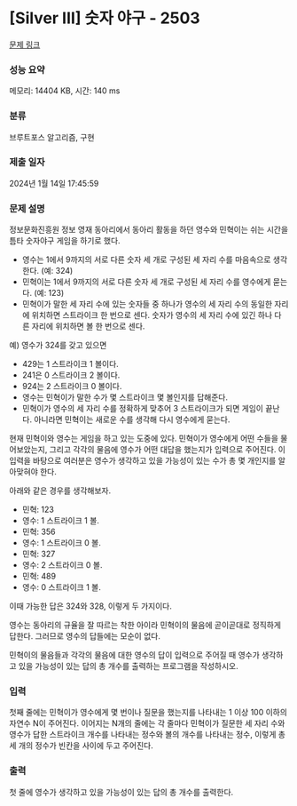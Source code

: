 # [Silver III] 숫자 야구 - 2503 

[문제 링크](https://www.acmicpc.net/problem/2503) 

### 성능 요약

메모리: 14404 KB, 시간: 140 ms

### 분류

브루트포스 알고리즘, 구현

### 제출 일자

2024년 1월 14일 17:45:59

### 문제 설명

<p>정보문화진흥원 정보 영재 동아리에서 동아리 활동을 하던 영수와 민혁이는 쉬는 시간을 틈타 숫자야구 게임을 하기로 했다.</p>

<ul>
	<li>영수는 1에서 9까지의 서로 다른 숫자 세 개로 구성된 세 자리 수를 마음속으로 생각한다. (예: 324)</li>
	<li>민혁이는 1에서 9까지의 서로 다른 숫자 세 개로 구성된 세 자리 수를 영수에게 묻는다. (예: 123)</li>
	<li>민혁이가 말한 세 자리 수에 있는 숫자들 중 하나가 영수의 세 자리 수의 동일한 자리에 위치하면 스트라이크 한 번으로 센다. 숫자가 영수의 세 자리 수에 있긴 하나 다른 자리에 위치하면 볼 한 번으로 센다.</li>
</ul>

<p>예) 영수가 324를 갖고 있으면 </p>

<ul>
	<li>429는 1 스트라이크 1 볼이다.</li>
	<li>241은 0 스트라이크 2 볼이다.</li>
	<li>924는 2 스트라이크 0 볼이다.</li>
	<li>영수는 민혁이가 말한 수가 몇 스트라이크 몇 볼인지를 답해준다.</li>
	<li>민혁이가 영수의 세 자리 수를 정확하게 맞추어 3 스트라이크가 되면 게임이 끝난다. 아니라면 민혁이는 새로운 수를 생각해 다시 영수에게 묻는다.</li>
</ul>

<p>현재 민혁이와 영수는 게임을 하고 있는 도중에 있다. 민혁이가 영수에게 어떤 수들을 물어보았는지, 그리고 각각의 물음에 영수가 어떤 대답을 했는지가 입력으로 주어진다. 이 입력을 바탕으로 여러분은 영수가 생각하고 있을 가능성이 있는 수가 총 몇 개인지를 알아맞혀야 한다.</p>

<p>아래와 같은 경우를 생각해보자.  </p>

<ul>
	<li>민혁: 123</li>
	<li>영수: 1 스트라이크 1 볼.</li>
	<li>민혁: 356</li>
	<li>영수: 1 스트라이크 0 볼.</li>
	<li>민혁: 327</li>
	<li>영수: 2 스트라이크 0 볼.</li>
	<li>민혁: 489</li>
	<li>영수: 0 스트라이크 1 볼.</li>
</ul>

<p>이때 가능한 답은 324와 328, 이렇게 두 가지이다.</p>

<p>영수는 동아리의 규율을 잘 따르는 착한 아이라 민혁이의 물음에 곧이곧대로 정직하게 답한다. 그러므로 영수의 답들에는 모순이 없다.</p>

<p>민혁이의 물음들과 각각의 물음에 대한 영수의 답이 입력으로 주어질 때 영수가 생각하고 있을 가능성이 있는 답의 총 개수를 출력하는 프로그램을 작성하시오.</p>

### 입력 

 <p>첫째 줄에는 민혁이가 영수에게 몇 번이나 질문을 했는지를 나타내는 1 이상 100 이하의 자연수 N이 주어진다. 이어지는 N개의 줄에는 각 줄마다 민혁이가 질문한 세 자리 수와 영수가 답한 스트라이크 개수를 나타내는 정수와 볼의 개수를 나타내는 정수, 이렇게 총 세 개의 정수가 빈칸을 사이에 두고 주어진다.</p>

### 출력 

 <p>첫 줄에 영수가 생각하고 있을 가능성이 있는 답의 총 개수를 출력한다.</p>

